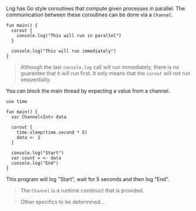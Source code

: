 Lng has Go style coroutines that compute given processes in parallel. The communication between these coroutines can be done via a `Channel`.

```
fun main() {
  corout {
    console.log("This will run in parallel")
  }

  console.log("This will run immediately")
}
```

> Although the last `console.log` call will run immediately, there is no guarantee that it will run first. It only means that the `corout` will not run sequentially.

You can block the main thread by expecting a value from a channel.

```
use time

fun main() {
  var Channel<Int> data

  corout {
    time.sleep(time.second * 5)
    data <- 1
  }

  console.log("Start")
  var count = <- data
  console.log("End")
}
```

This program will log "Start", wait for 5 seconds and then log "End".

> The `Channel` is a runtime construct that is provided.

> Other specifics to be determined...